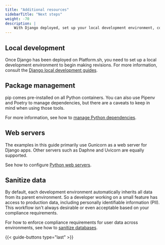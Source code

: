 ```yaml
---
title: "Additional resources"
sidebarTitle: "Next steps"
weight: -70
description: |
    With Django deployed, set up your local development environment, compliance requirements, and more.
---
```


## Local development

Once Django has been deployed on Platform.sh, you need to set up a local development environment to begin making revisions.
For more information, consult the [Django local development guides](../local/_index.md).

## Package management

pip comes pre-installed on all Python containers.
You can also use Pipenv and Poetry to manage dependencies,
but there are a caveats to keep in mind when using those tools.

For more information, see how to [manage Python dependencies](../../../languages/python/dependencies.md).

## Web servers

The examples in this guide primarily use Gunicorn as a web server for Django apps.
Other servers such as Daphne and Uvicorn are equally supported.

See how to configure [Python web servers](../../../languages/python/server.md).

## Sanitize data

By default, each development environment automatically inherits all data from its parent environment.
So a developer working on a small feature has access to production data,
including personally identifiable information (PII).
This workflow isn't always desirable or even acceptable based on your compliance requirements.

For how to enforce compliance requirements for user data across environments,
see how to [sanitize databases](../../../development/sanitize-db/_index.md).

{{< guide-buttons type="last" >}}
